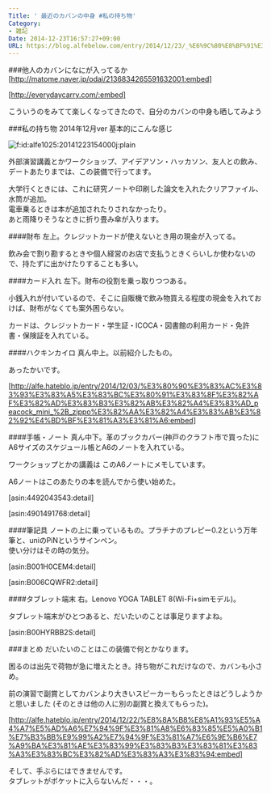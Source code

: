 ```yaml
---
Title: ' 最近のカバンの中身 #私の持ち物'
Category:
- 雑記
Date: 2014-12-23T16:57:27+09:00
URL: https://blog.alfebelow.com/entry/2014/12/23/_%E6%9C%80%E8%BF%91%E3%81%AE%E3%82%AB%E3%83%90%E3%83%B3%E3%81%AE%E4%B8%AD%E8%BA%AB_%23%E7%A7%81%E3%81%AE%E6%8C%81%E3%81%A1%E7%89%A9
---
```


 
###他人のカバンになにが入ってるか
[http://matome.naver.jp/odai/2136834265591632001:embed]

[http://everydaycarry.com/:embed]
 
こういうのをみてて楽しくなってきたので、自分のカバンの中身も晒してみよう


<!-- more -->


###私の持ち物 2014年12月ver
基本的にこんな感じ

<p><span itemscope itemtype="http://schema.org/Photograph"><img src="http://cdn-ak.f.st-hatena.com/images/fotolife/a/alfe1025/20141223/20141223154000.jpg" alt="f:id:alfe1025:20141223154000j:plain" title="f:id:alfe1025:20141223154000j:plain" class="hatena-fotolife" itemprop="image"></span></p>


外部演習講義とかワークショップ、アイデアソン・ハッカソン、友人との飲み、デートあたりまでは、この装備で行ってます。  

大学行くときには、これに研究ノートや印刷した論文を入れたクリアファイル、水筒が追加。  
電車乗るときは本が追加されたりされなかったり。  
あと雨降りそうなときに折り畳み傘が入ります。

####財布
左上。クレジットカードが使えないとき用の現金が入ってる。
  
飲み会で割り勘するときや個人経営のお店で支払うときくらいしか使わないので、持たずに出かけたりすることも多い。

####カード入れ
左下。財布の役割を乗っ取りつつある。  

小銭入れが付いているので、そこに自販機で飲み物買える程度の現金を入れておけば、財布がなくても案外困らない。  

カードは、クレジットカード・学生証・ICOCA・図書館の利用カード・免許書・保険証を入れている。

####ハクキンカイロ
真ん中上。以前紹介したもの。

あったかいです。

[http://alfe.hateblo.jp/entry/2014/12/03/%E3%80%90%E3%83%AC%E3%83%93%E3%83%A5%E3%83%BC%E3%80%91%E3%83%8F%E3%82%AF%E3%82%AD%E3%83%B3%E3%82%AB%E3%82%A4%E3%83%AD_peacock_mini_%2B_zippo%E3%82%AA%E3%82%A4%E3%83%AB%E3%82%92%E4%BD%BF%E3%81%A3%E3%81%A6:embed]


####手帳・ノート
真ん中下。革のブックカバー(神戸のクラフト市で買った)に A6サイズのスケジュール帳とA6のノートを入れている。
  
ワークショップとかの講義は このA6ノートにメモしています。

A6ノートはこのあたりの本を読んでから使い始めた。

[asin:4492043543:detail]


[asin:4901491768:detail]



####筆記具
ノートの上に乗っているもの。プラチナのプレピー0.2という万年筆と、uniのPiNというサインペン。  
使い分けはその時の気分。

[asin:B001H0CEM4:detail]

[asin:B006CQWFR2:detail]




####タブレット端末
右。Lenovo YOGA TABLET 8(Wi-Fi+simモデル)。  

タブレット端末がひとつあると、だいたいのことは事足りますよね。

[asin:B00HYRBB2S:detail]

###まとめ
だいたいのことはこの装備で何とかなります。  

困るのは出先で荷物が急に増えたとき。持ち物がこれだけなので、カバンも小さめ。  

前の演習で副賞としてカバンより大きいスピーカーもらったときはどうしようかと思いました (そのときは他の人に別の副賞と換えてもらった)。

[http://alfe.hateblo.jp/entry/2014/12/22/%E8%8A%B8%E8%A1%93%E5%A4%A7%E5%AD%A6%E7%94%9F%E3%81%A8%E6%83%85%E5%A0%B1%E7%B3%BB%E9%99%A2%E7%94%9F%E3%81%A7%E6%9E%B6%E7%A9%BA%E3%81%AE%E3%83%99%E3%83%B3%E3%83%81%E3%83%A3%E3%83%BC%E3%82%AD%E3%83%A3%E3%83%94:embed]

そして、手ぶらにはできませんです。  
タブレットがポケットに入らないんだ・・・。

